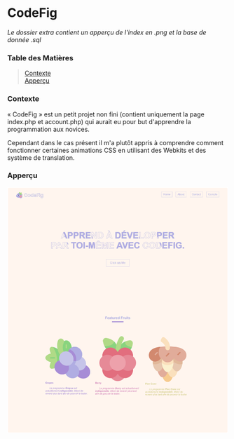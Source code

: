 # CodeFig

*Le dossier extra contient un apperçu de l'index en .png et la base de donnée .sql*

### Table des Matières
> [Contexte](#Contexte)  
> [Apperçu](#Apperçu)

### Contexte

« CodeFig » est un petit projet non fini (contient uniquement la page index.php et account.php) qui aurait eu pour but d'apprendre la programmation aux novices.  
  
Cependant dans le cas présent il m'a plutôt appris à comprendre comment fonctionner certaines animations CSS en utilisant des Webkits et des système de translation.

### Apperçu

![alt text](https://github.com/Itoshuga/CodeFig/blob/main/extra/codefig.png?raw=true)

